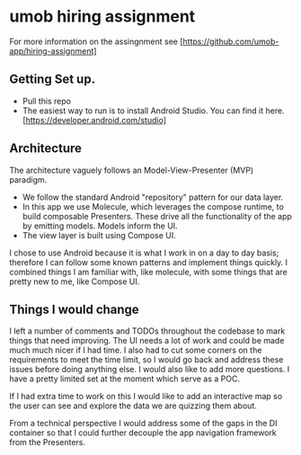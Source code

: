 # umob hiring assignment
For more information on the assingnment see [https://github.com/umob-app/hiring-assignment]

## Getting Set up.
- Pull this repo
- The easiest way to run is to install Android Studio. You can find it here. [https://developer.android.com/studio]

## Architecture
The architecture vaguely follows an Model-View-Presenter (MVP) paradigm. 
- We follow the standard Android "repository" pattern for our data layer.
- In this app we use Molecule, which leverages the compose runtime, to build composable Presenters. These drive all the functionality of the app by emitting models. Models inform the UI. 
- The view layer is built using Compose UI.

I chose to use Android because it is what I work in on a day to day basis; therefore I can follow some known patterns and implement things quickly. I combined things I am familiar with, like molecule, 
with some things that are pretty new to me, like Compose UI.

## Things I would change
I left a number of comments and TODOs throughout the codebase to mark things that need improving. The UI needs a lot of work and could be made much much nicer if I had time. I also had to cut some corners
on the requirements to meet the time limit, so I would go back and address these issues before doing anything else. I would also like to add more questions. I have a pretty limited set at the moment which serve as a POC.

If I had extra time to work on this I would like to add an interactive map so the user can see and explore the data we are quizzing them about.

From a technical perspective I would address some of the gaps in the DI container so that I could further decouple the app navigation framework from the Presenters. 